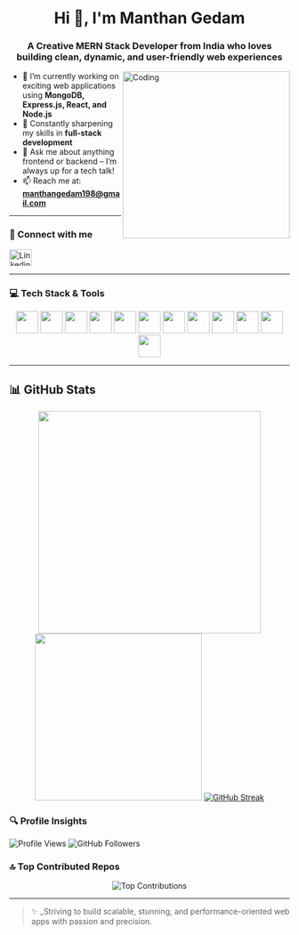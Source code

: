 <h1 align="center">Hi 👋, I'm Manthan Gedam</h1>
<h3 align="center"> A Creative MERN Stack Developer from India who loves building clean, dynamic, and user-friendly web experiences</h3>

<img align="right" alt="Coding" width="300" src="https://media.istockphoto.com/id/2190815012/vector/programmer-with-laptop-man-writes-code-for-program-and-application-freelancer-and-remote.jpg?s=612x612&w=0&k=20&c=fxsZ3w_sJLmZQ0oGxSTKkna6iZP8VIKYL_9-xBQnRwQ=" />

- 🔭 I’m currently working on exciting web applications using **MongoDB, Express.js, React, and Node.js**
- 🌱 Constantly sharpening my skills in **full-stack development**
- 💬 Ask me about anything frontend or backend – I’m always up for a tech talk!
- 📫 Reach me at: **manthangedam198@gmail.com**

---

### 📲 Connect with me

<p align="left">
  <a href="https://www.linkedin.com/in/manthan-gedam-a00939202/" target="_blank">
    <img align="center" src="https://raw.githubusercontent.com/rahuldkjain/github-profile-readme-generator/master/src/images/icons/Social/linked-in-alt.svg" alt="Linkedin" height="30" width="40" />
  </a>
</p>

---

### 💻 Tech Stack & Tools

<div align="center">
  <a href="https://reactjs.org/" target="_blank"><img src="https://skillicons.dev/icons?i=react" height="40" /></a>
  <a href="https://nodejs.org/" target="_blank"><img src="https://skillicons.dev/icons?i=nodejs" height="40" /></a>
  <a href="https://expressjs.com/" target="_blank"><img src="https://skillicons.dev/icons?i=express" height="40" /></a>
  <a href="https://www.mongodb.com/" target="_blank"><img src="https://skillicons.dev/icons?i=mongodb" height="40" /></a>
  <a href="https://www.javascript.com/" target="_blank"><img src="https://skillicons.dev/icons?i=javascript" height="40" /></a>
  <a href="https://www.w3schools.com/html/" target="_blank"><img src="https://skillicons.dev/icons?i=html" height="40" /></a>
  <a href="https://www.w3schools.com/css/" target="_blank"><img src="https://skillicons.dev/icons?i=css" height="40" /></a>
  <a href="https://getbootstrap.com/" target="_blank"><img src="https://skillicons.dev/icons?i=bootstrap" height="40" /></a>
  <a href="https://tailwindcss.com/" target="_blank"><img src="https://skillicons.dev/icons?i=tailwind" height="40" /></a>
  <a href="https://git-scm.com/" target="_blank"><img src="https://skillicons.dev/icons?i=git" height="40" /></a>
  <a href="https://github.com/" target="_blank"><img src="https://skillicons.dev/icons?i=github" height="40" /></a>
  <a href="https://cplusplus.com/" target="_blank"><img src="https://skillicons.dev/icons?i=cpp" height="40" /></a>
</div>

---

## 📊 GitHub Stats
<p align="center">
  <img src="https://github-readme-stats.vercel.app/api?username=manthan3678&show_icons=true&theme=radical" width="400" />
  <img src="https://github-readme-stats.vercel.app/api/top-langs/?username=manthan3678&layout=compact&theme=radical" width="300"/>
  <a href="https://git.io/streak-stats"><img src="https://streak-stats.demolab.com?user=manthan3678&theme=radical" alt="GitHub Streak" /></a>
</p>

### 🔍 Profile Insights

<p align="left">
  <img src="https://komarev.com/ghpvc/?username=manthan3678&label=Profile%20views&color=0e75b6&style=flat" alt="Profile Views"/>
  <img src="https://img.shields.io/github/followers/manthan3678?label=Followers&style=flat&color=0e75b6" alt="GitHub Followers"/>
</p>

### 🔝 Top Contributed Repos

<p align="center">
  <img src="https://github-contributor-stats.vercel.app/api?username=manthan3678&limit=5&theme=radical&combine_all_yearly_contributions=true" alt="Top Contributions" />
</p>

---

> ✨ _Striving to build scalable, stunning, and performance-oriented web apps with passion and precision.


